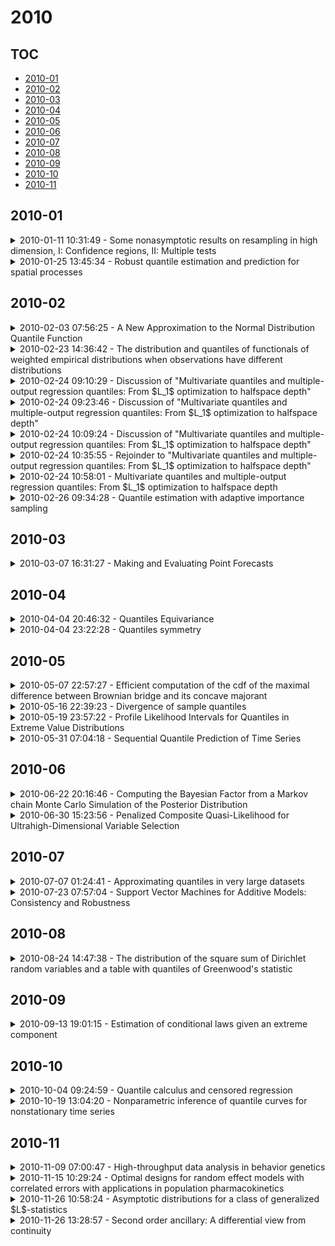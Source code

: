 # 2010

## TOC

- [2010-01](#2010-01)
- [2010-02](#2010-02)
- [2010-03](#2010-03)
- [2010-04](#2010-04)
- [2010-05](#2010-05)
- [2010-06](#2010-06)
- [2010-07](#2010-07)
- [2010-08](#2010-08)
- [2010-09](#2010-09)
- [2010-10](#2010-10)
- [2010-11](#2010-11)

## 2010-01

<details>

<summary>2010-01-11 10:31:49 - Some nonasymptotic results on resampling in high dimension, I: Confidence regions, II: Multiple tests</summary>

- *Sylvain Arlot, Gilles Blanchard, Etienne Roquain*

- `0712.0775v3` - [abs](http://arxiv.org/abs/0712.0775v3) - [pdf](http://arxiv.org/pdf/0712.0775v3)

> We study generalized bootstrap confidence regions for the mean of a random vector whose coordinates have an unknown dependency structure. The random vector is supposed to be either Gaussian or to have a symmetric and bounded distribution. The dimensionality of the vector can possibly be much larger than the number of observations and we focus on a nonasymptotic control of the confidence level, following ideas inspired by recent results in learning theory. We consider two approaches, the first based on a concentration principle (valid for a large class of resampling weights) and the second on a resampled quantile, specifically using Rademacher weights. Several intermediate results established in the approach based on concentration principles are of interest in their own right. We also discuss the question of accuracy when using Monte Carlo approximations of the resampled quantities.

</details>

<details>

<summary>2010-01-25 13:45:34 - Robust quantile estimation and prediction for spatial processes</summary>

- *Sophie Dabo Niang, Baba Thiam*

- `1001.4425v1` - [abs](http://arxiv.org/abs/1001.4425v1) - [pdf](http://arxiv.org/pdf/1001.4425v1)

> In this paper, we present a statistical framework for modeling conditional quantiles of spatial processes assumed to be strongly mixing in space. We establish the $L_1$ consistency and the asymptotic normality of the kernel conditional quantile estimator in the case of random fields. We also define a nonparametric spatial predictor and illustrate the methodology used with some simulations.

</details>


## 2010-02

<details>

<summary>2010-02-03 07:56:25 - A New Approximation to the Normal Distribution Quantile Function</summary>

- *Paul M. Voutier*

- `1002.0567v2` - [abs](http://arxiv.org/abs/1002.0567v2) - [pdf](http://arxiv.org/pdf/1002.0567v2)

> We present a new approximation to the normal distribution quantile function. It has a similar form to the approximation of Beasley and Springer [3], providing a maximum absolute error of less than $2.5 \cdot 10^{-5}$. This is less accurate than [3], but still sufficient for many applications. However it is faster than [3]. This is its primary benefit, which can be crucial to many applications, including in financial markets.

</details>

<details>

<summary>2010-02-23 14:36:42 - The distribution and quantiles of functionals of weighted empirical distributions when observations have different distributions</summary>

- *C. S. Withers, S. Nadarajah*

- `1002.4338v1` - [abs](http://arxiv.org/abs/1002.4338v1) - [pdf](http://arxiv.org/pdf/1002.4338v1)

> This paper extends Edgeworth-Cornish-Fisher expansions for the distribution and quantiles of nonparametric estimates in two ways. Firstly it allows observations to have different distributions. Secondly it allows the observations to be weighted in a predetermined way. The use of weighted estimates has a long history including applications to regression, rank statistics and Bayes theory. However, asymptotic results have generally been only first order (the CLT and weak convergence). We give third order asymptotics for the distribution and percentiles of any smooth functional of a weighted empirical distribution, thus allowing a considerable increase in accuracy over earlier CLT results.   Consider independent non-identically distributed ({\it non-iid}) observations $X_{1n}, ..., X_{nn}$ in $R^s$. Let $\hat{F}(x)$ be their {\it weighted empirical distribution} with weights $w_{1n}, ..., w_{nn}$. We obtain cumulant expansions and hence Edgeworth-Cornish-Fisher expansions for $T(\hat{F})$ for any smooth functional $T(\cdot)$ by extending the concepts of von Mises derivatives to signed measures of total measure 1. As an example we give the cumulant coefficients needed for Edgeworth-Cornish-Fisher expansions to $O(n^{-3/2})$ for the sample variance when observations are non-iid.

</details>

<details>

<summary>2010-02-24 09:10:29 - Discussion of "Multivariate quantiles and multiple-output regression quantiles: From $L_1$ optimization to halfspace depth"</summary>

- *Ying Wei*

- `1002.4494v1` - [abs](http://arxiv.org/abs/1002.4494v1) - [pdf](http://arxiv.org/pdf/1002.4494v1)

> Discussion of "Multivariate quantiles and multiple-output regression quantiles: From $L_1$ optimization to halfspace depth" by M. Hallin, D. Paindaveine and M. Siman [arXiv:1002.4486]

</details>

<details>

<summary>2010-02-24 09:23:46 - Discussion of "Multivariate quantiles and multiple-output regression quantiles: From $L_1$ optimization to halfspace depth"</summary>

- *Robert Serfling, Yijun Zuo*

- `1002.4496v1` - [abs](http://arxiv.org/abs/1002.4496v1) - [pdf](http://arxiv.org/pdf/1002.4496v1)

> Discussion of "Multivariate quantiles and multiple-output regression quantiles: From $L_1$ optimization to halfspace depth" by M. Hallin, D. Paindaveine and M. Siman [arXiv:1002.4486]

</details>

<details>

<summary>2010-02-24 10:09:24 - Discussion of "Multivariate quantiles and multiple-output regression quantiles: From $L_1$ optimization to halfspace depth"</summary>

- *Linglong Kong, Ivan Mizera*

- `1002.4509v1` - [abs](http://arxiv.org/abs/1002.4509v1) - [pdf](http://arxiv.org/pdf/1002.4509v1)

> Discussion of "Multivariate quantiles and multiple-output regression quantiles: From $L_1$ optimization to halfspace depth" by M. Hallin, D. Paindaveine and M. Siman [arXiv:1002.4486]

</details>

<details>

<summary>2010-02-24 10:35:55 - Rejoinder to "Multivariate quantiles and multiple-output regression quantiles: From $L_1$ optimization to halfspace depth"</summary>

- *Marc Hallin, Davy Paindaveine, Miroslav Šiman*

- `1002.4515v1` - [abs](http://arxiv.org/abs/1002.4515v1) - [pdf](http://arxiv.org/pdf/1002.4515v1)

> Rejoinder to "Multivariate quantiles and multiple-output regression quantiles: From $L_1$ optimization to halfspace depth" by M. Hallin, D. Paindaveine and M. Siman [arXiv:1002.4486]

</details>

<details>

<summary>2010-02-24 10:58:01 - Multivariate quantiles and multiple-output regression quantiles: From $L_1$ optimization to halfspace depth</summary>

- *Marc Hallin, Davy Paindaveine, Miroslav Šiman*

- `1002.4486v1` - [abs](http://arxiv.org/abs/1002.4486v1) - [pdf](http://arxiv.org/pdf/1002.4486v1)

> A new multivariate concept of quantile, based on a directional version of Koenker and Bassett's traditional regression quantiles, is introduced for multivariate location and multiple-output regression problems. In their empirical version, those quantiles can be computed efficiently via linear programming techniques. Consistency, Bahadur representation and asymptotic normality results are established. Most importantly, the contours generated by those quantiles are shown to coincide with the classical halfspace depth contours associated with the name of Tukey. This relation does not only allow for efficient depth contour computations by means of parametric linear programming, but also for transferring from the quantile to the depth universe such asymptotic results as Bahadur representations. Finally, linear programming duality opens the way to promising developments in depth-related multivariate rank-based inference.

</details>

<details>

<summary>2010-02-26 09:34:28 - Quantile estimation with adaptive importance sampling</summary>

- *Daniel Egloff, Markus Leippold*

- `1002.4946v1` - [abs](http://arxiv.org/abs/1002.4946v1) - [pdf](http://arxiv.org/pdf/1002.4946v1)

> We introduce new quantile estimators with adaptive importance sampling. The adaptive estimators are based on weighted samples that are neither independent nor identically distributed. Using a new law of iterated logarithm for martingales, we prove the convergence of the adaptive quantile estimators for general distributions with nonunique quantiles thereby extending the work of Feldman and Tucker [Ann. Math. Statist. 37 (1996) 451--457]. We illustrate the algorithm with an example from credit portfolio risk analysis.

</details>


## 2010-03

<details>

<summary>2010-03-07 16:31:27 - Making and Evaluating Point Forecasts</summary>

- *Tilmann Gneiting*

- `0912.0902v2` - [abs](http://arxiv.org/abs/0912.0902v2) - [pdf](http://arxiv.org/pdf/0912.0902v2)

> Typically, point forecasting methods are compared and assessed by means of an error measure or scoring function, such as the absolute error or the squared error. The individual scores are then averaged over forecast cases, to result in a summary measure of the predictive performance, such as the mean absolute error or the (root) mean squared error. I demonstrate that this common practice can lead to grossly misguided inferences, unless the scoring function and the forecasting task are carefully matched.   Effective point forecasting requires that the scoring function be specified ex ante, or that the forecaster receives a directive in the form of a statistical functional, such as the mean or a quantile of the predictive distribution. If the scoring function is specified ex ante, the forecaster can issue the optimal point forecast, namely, the Bayes rule. If the forecaster receives a directive in the form of a functional, it is critical that the scoring function be consistent for it, in the sense that the expected score is minimized when following the directive.   A functional is elicitable if there exists a scoring function that is strictly consistent for it. Expectations, ratios of expectations and quantiles are elicitable. For example, a scoring function is consistent for the mean functional if and only if it is a Bregman function. It is consistent for a quantile if and only if it is generalized piecewise linear. Similar characterizations apply to ratios of expectations and to expectiles. Weighted scoring functions are consistent for functionals that adapt to the weighting in peculiar ways. Not all functionals are elicitable; for instance, conditional value-at-risk is not, despite its popularity in quantitative finance.

</details>


## 2010-04

<details>

<summary>2010-04-04 20:46:32 - Quantiles Equivariance</summary>

- *Reza Hosseini*

- `1004.0533v1` - [abs](http://arxiv.org/abs/1004.0533v1) - [pdf](http://arxiv.org/pdf/1004.0533v1)

> It is widely claimed that the quantile function is equivariant under increasing transformations. We show by a counterexample that this is not true (even for strictly increasing transformations). However, we show that the quantile function is equivariant under left continuous increasing transformations. We also provide an equivariance relation for continuous decreasing transformations. In the case that the transformation is not continuous, we show that while the transformed quantile at p can be arbitrarily far from the quantile of the transformed at p (in terms of absolute difference), the probability mass between the two is zero. We also show by an example that weighted definition of the median is not equivariant under even strictly increasing continuous transformations.

</details>

<details>

<summary>2010-04-04 23:22:28 - Quantiles symmetry</summary>

- *Reza Hosseini*

- `1004.0540v1` - [abs](http://arxiv.org/abs/1004.0540v1) - [pdf](http://arxiv.org/pdf/1004.0540v1)

> This paper finds a symmetry relation (between quantiles of a random variable and its negative) that is intuitively appealing. We show this symmetry is quite useful in finding new relations for quantiles, in particular an equivariance property for quantiles under continuous decreasing transformations.

</details>


## 2010-05

<details>

<summary>2010-05-07 22:57:27 - Efficient computation of the cdf of the maximal difference between Brownian bridge and its concave majorant</summary>

- *Fadoua Balabdaoui, Karim Filali*

- `1005.1307v1` - [abs](http://arxiv.org/abs/1005.1307v1) - [pdf](http://arxiv.org/pdf/1005.1307v1)

> In this paper, we describe two computational methods for calculating the cumulative distribution function and the upper quantiles of the maximal difference between a Brownian bridge and its concave majorant. The first method has two different variants that are both based on a Monte Carlo approach, whereas the second uses the Gaver-Stehfest (GS) algorithm for numerical inversion of Laplace transform. If the former method is straightforward to implement, it is very much outperformed by the GS algorithm, which provides a very accurate approximation of the cumulative distribution as well as its upper quantiles. Our numerical work has a direct application in statistics: the maximal difference between a Brownian bridge and its concave majorant arises in connection with a nonparametric test for monotonicity of a density or regression curve on [0, 1]. Our results can be used to construct very accurate rejection region for this test at a given asymptotic level.

</details>

<details>

<summary>2010-05-16 22:39:23 - Divergence of sample quantiles</summary>

- *Reza Hosseini*

- `1005.2781v1` - [abs](http://arxiv.org/abs/1005.2781v1) - [pdf](http://arxiv.org/pdf/1005.2781v1)

> We show that the left (right) sample quantile tends to the left (right) distribution quantile at p in [0,1], if the left and right quantiles are identical at p. We show that the sample quantiles diverge almost surely otherwise. The latter can be considered as a generalization of the well-known result that the sum of a random sample of a fair coin with 1 denoting heads and -1 denoting tails is 0 infinitely often. In the case that the sample quantiles do not converge we show that the limsup is the right quantile and the liminf is the left quantile.

</details>

<details>

<summary>2010-05-19 23:57:22 - Profile Likelihood Intervals for Quantiles in Extreme Value Distributions</summary>

- *A. Bolívar, E. Díaz-Francés, J. Ortega, E. Vilchis*

- `1005.3573v1` - [abs](http://arxiv.org/abs/1005.3573v1) - [pdf](http://arxiv.org/pdf/1005.3573v1)

> Profile likelihood intervals of large quantiles in Extreme Value distributions provide a good way to estimate these parameters of interest since they take into account the asymmetry of the likelihood surface in the case of small and moderate sample sizes; however they are seldom used in practice. In contrast, maximum likelihood asymptotic (mla) intervals are commonly used without respect to sample size. It is shown here that profile likelihood intervals actually are a good alternative for the estimation of quantiles for sample sizes $25 \leq n\leq 100$ of block maxima, since they presented adequate coverage frequencies in contrast to the poor coverage frequencies of mla intervals for these sample sizes, which also tended to underestimate the quantile and therefore might be a dangerous statistical practice.   In addition, maximum likelihood estimation can present problems when Weibull models are considered for moderate or small sample sizes due to singularities of the corresponding density function when the shape parameter is smaller than one. These estimation problems can be traced to the commonly used continuous approximation to the likelihood function and could be avoided by using the exact or correct likelihood function, at least for the settings considered here. A rainfall data example is presented to exemplify the suggested inferential procedure based on the analyses of profile likelihoods.

</details>

<details>

<summary>2010-05-31 07:04:18 - Sequential Quantile Prediction of Time Series</summary>

- *Gérard Biau, Benoît Patra*

- `0908.2503v2` - [abs](http://arxiv.org/abs/0908.2503v2) - [pdf](http://arxiv.org/pdf/0908.2503v2)

> Motivated by a broad range of potential applications, we address the quantile prediction problem of real-valued time series. We present a sequential quantile forecasting model based on the combination of a set of elementary nearest neighbor-type predictors called "experts" and show its consistency under a minimum of conditions. Our approach builds on the methodology developed in recent years for prediction of individual sequences and exploits the quantile structure as a minimizer of the so-called pinball loss function. We perform an in-depth analysis of real-world data sets and show that this nonparametric strategy generally outperforms standard quantile prediction methods

</details>


## 2010-06

<details>

<summary>2010-06-22 20:16:46 - Computing the Bayesian Factor from a Markov chain Monte Carlo Simulation of the Posterior Distribution</summary>

- *Martin D. Weinberg*

- `0911.1777v2` - [abs](http://arxiv.org/abs/0911.1777v2) - [pdf](http://arxiv.org/pdf/0911.1777v2)

> Computation of the marginal likelihood from a simulated posterior distribution is central to Bayesian model selection but is computationally difficult. I argue that the marginal likelihood can be reliably computed from a posterior sample by careful attention to the numerics of the probability integral. Posing the expression for the marginal likelihood as a Lebesgue integral, we may convert the harmonic mean approximation from a sample statistic to a quadrature rule. As a quadrature, the harmonic mean approximation suffers from enormous truncation error as consequence . In addition, I demonstrate that the integral expression for the harmonic-mean approximation converges slowly at best for high-dimensional problems with uninformative prior distributions. These observations lead to two computationally-modest families of quadrature algorithms that use the full generality sample posterior but without the instability. The first algorithm automatically eliminates the part of the sample that contributes large truncation error. The second algorithm uses the posterior sample to assign probability to a partition of the sample space and performs the marginal likelihood integral directly. This eliminates convergence issues. The first algorithm is analogous to standard quadrature but can only be applied for convergent problems. The second is a hybrid of cubature: it uses the posterior to discover and tessellate the subset of that sample space was explored and uses quantiles to compute a representive field value. Neither algorithm makes strong assumptions about the shape of the posterior distribution and neither is sensitive outliers. [abridged]

</details>

<details>

<summary>2010-06-30 15:23:56 - Penalized Composite Quasi-Likelihood for Ultrahigh-Dimensional Variable Selection</summary>

- *Jelena Bradic, Jianqing Fan, Weiwei Wang*

- `0912.5200v2` - [abs](http://arxiv.org/abs/0912.5200v2) - [pdf](http://arxiv.org/pdf/0912.5200v2)

> In high-dimensional model selection problems, penalized simple least-square approaches have been extensively used. This paper addresses the question of both robustness and efficiency of penalized model selection methods, and proposes a data-driven weighted linear combination of convex loss functions, together with weighted $L_1$-penalty. It is completely data-adaptive and does not require prior knowledge of the error distribution. The weighted $L_1$-penalty is used both to ensure the convexity of the penalty term and to ameliorate the bias caused by the $L_1$-penalty. In the setting with dimensionality much larger than the sample size, we establish a strong oracle property of the proposed method that possesses both the model selection consistency and estimation efficiency for the true non-zero coefficients. As specific examples, we introduce a robust method of composite L1-L2, and optimal composite quantile method and evaluate their performance in both simulated and real data examples.

</details>


## 2010-07

<details>

<summary>2010-07-07 01:24:41 - Approximating quantiles in very large datasets</summary>

- *Reza Hosseini*

- `1007.1032v1` - [abs](http://arxiv.org/abs/1007.1032v1) - [pdf](http://arxiv.org/pdf/1007.1032v1)

> Very large datasets are often encountered in climatology, either from a multiplicity of observations over time and space or outputs from deterministic models (sometimes in petabytes= 1 million gigabytes). Loading a large data vector and sorting it, is impossible sometimes due to memory limitations or computing power. We show that a proposed algorithm to approximating the median, "the median of the median" performs poorly. Instead we develop an algorithm to approximate quantiles of very large datasets which works by partitioning the data or use existing partitions (possibly of non-equal size). We show the deterministic precision of this algorithm and how it can be adjusted to get customized precisions.

</details>

<details>

<summary>2010-07-23 07:57:04 - Support Vector Machines for Additive Models: Consistency and Robustness</summary>

- *Andreas Christmann, Robert Hable*

- `1007.4062v1` - [abs](http://arxiv.org/abs/1007.4062v1) - [pdf](http://arxiv.org/pdf/1007.4062v1)

> Support vector machines (SVMs) are special kernel based methods and belong to the most successful learning methods since more than a decade. SVMs can informally be described as a kind of regularized M-estimators for functions and have demonstrated their usefulness in many complicated real-life problems. During the last years a great part of the statistical research on SVMs has concentrated on the question how to design SVMs such that they are universally consistent and statistically robust for nonparametric classification or nonparametric regression purposes. In many applications, some qualitative prior knowledge of the distribution P or of the unknown function f to be estimated is present or the prediction function with a good interpretability is desired, such that a semiparametric model or an additive model is of interest.   In this paper we mainly address the question how to design SVMs by choosing the reproducing kernel Hilbert space (RKHS) or its corresponding kernel to obtain consistent and statistically robust estimators in additive models. We give an explicit construction of kernels - and thus of their RKHSs - which leads in combination with a Lipschitz continuous loss function to consistent and statistically robust SMVs for additive models. Examples are quantile regression based on the pinball loss function, regression based on the epsilon-insensitive loss function, and classification based on the hinge loss function.

</details>


## 2010-08

<details>

<summary>2010-08-24 14:47:38 - The distribution of the square sum of Dirichlet random variables and a table with quantiles of Greenwood's statistic</summary>

- *Thomas Royen*

- `1008.4059v1` - [abs](http://arxiv.org/abs/1008.4059v1) - [pdf](http://arxiv.org/pdf/1008.4059v1)

> The exact distribution of the square sum of Dirichlet random variables is given by two different univariate integral representations. Alternatively, three representations by orthogonal series with Jacobi or Legendre polynomials are derived. As a special case the distribution of the square sum of spacings - also called Greenwood's statistic - is obtained. Nine quantiles of this statistic are tabulated with eight digits where the number of squares ranges from 10 to 100.

</details>


## 2010-09

<details>

<summary>2010-09-13 19:01:15 - Estimation of conditional laws given an extreme component</summary>

- *Anne-Laure Fougères, Philippe Soulier*

- `0806.2426v4` - [abs](http://arxiv.org/abs/0806.2426v4) - [pdf](http://arxiv.org/pdf/0806.2426v4)

> Let $(X,Y)$ be a bivariate random vector. The estimation of a probability of the form $P(Y\leq y \mid X >t) $ is challenging when $t$ is large, and a fruitful approach consists in studying, if it exists, the limiting conditional distribution of the random vector $(X,Y)$, suitably normalized, given that $X$ is large. There already exists a wide literature on bivariate models for which this limiting distribution exists. In this paper, a statistical analysis of this problem is done. Estimators of the limiting distribution (which is assumed to exist) and the normalizing functions are provided, as well as an estimator of the conditional quantile function when the conditioning event is extreme. Consistency of the estimators is proved and a functional central limit theorem for the estimator of the limiting distribution is obtained. The small sample behavior of the estimator of the conditional quantile function is illustrated through simulations.

</details>


## 2010-10

<details>

<summary>2010-10-04 09:24:59 - Quantile calculus and censored regression</summary>

- *Yijian Huang*

- `1010.0514v1` - [abs](http://arxiv.org/abs/1010.0514v1) - [pdf](http://arxiv.org/pdf/1010.0514v1)

> Quantile regression has been advocated in survival analysis to assess evolving covariate effects. However, challenges arise when the censoring time is not always observed and may be covariate-dependent, particularly in the presence of continuously-distributed covariates. In spite of several recent advances, existing methods either involve algorithmic complications or impose a probability grid. The former leads to difficulties in the implementation and asymptotics, whereas the latter introduces undesirable grid dependence. To resolve these issues, we develop fundamental and general quantile calculus on cumulative probability scale in this article, upon recognizing that probability and time scales do not always have a one-to-one mapping given a survival distribution. These results give rise to a novel estimation procedure for censored quantile regression, based on estimating integral equations. A numerically reliable and efficient Progressive Localized Minimization (PLMIN) algorithm is proposed for the computation. This procedure reduces exactly to the Kaplan--Meier method in the $k$-sample problem, and to standard uncensored quantile regression in the absence of censoring. Under regularity conditions, the proposed quantile coefficient estimator is uniformly consistent and converges weakly to a Gaussian process. Simulations show good statistical and algorithmic performance. The proposal is illustrated in the application to a clinical study.

</details>

<details>

<summary>2010-10-19 13:04:20 - Nonparametric inference of quantile curves for nonstationary time series</summary>

- *Zhou Zhou*

- `1010.3891v1` - [abs](http://arxiv.org/abs/1010.3891v1) - [pdf](http://arxiv.org/pdf/1010.3891v1)

> The paper considers nonparametric specification tests of quantile curves for a general class of nonstationary processes. Using Bahadur representation and Gaussian approximation results for nonstationary time series, simultaneous confidence bands and integrated squared difference tests are proposed to test various parametric forms of the quantile curves with asymptotically correct type I error rates. A wild bootstrap procedure is implemented to alleviate the problem of slow convergence of the asymptotic results. In particular, our results can be used to test the trends of extremes of climate variables, an important problem in understanding climate change. Our methodology is applied to the analysis of the maximum speed of tropical cyclone winds. It was found that an inhomogeneous upward trend for cyclone wind speeds is pronounced at high quantile values. However, there is no trend in the mean lifetime-maximum wind speed. This example shows the effectiveness of the quantile regression technique.

</details>


## 2010-11

<details>

<summary>2010-11-09 07:00:47 - High-throughput data analysis in behavior genetics</summary>

- *Anat Sakov, Ilan Golani, Dina Lipkind, Yoav Benjamini*

- `1011.1987v1` - [abs](http://arxiv.org/abs/1011.1987v1) - [pdf](http://arxiv.org/pdf/1011.1987v1)

> In recent years, a growing need has arisen in different fields for the development of computational systems for automated analysis of large amounts of data (high-throughput). Dealing with nonstandard noise structure and outliers, that could have been detected and corrected in manual analysis, must now be built into the system with the aid of robust methods. We discuss such problems and present insights and solutions in the context of behavior genetics, where data consists of a time series of locations of a mouse in a circular arena. In order to estimate the location, velocity and acceleration of the mouse, and identify stops, we use a nonstandard mix of robust and resistant methods: LOWESS and repeated running median. In addition, we argue that protection against small deviations from experimental protocols can be handled automatically using statistical methods. In our case, it is of biological interest to measure a rodent's distance from the arena's wall, but this measure is corrupted if the arena is not a perfect circle, as required in the protocol. The problem is addressed by estimating robustly the actual boundary of the arena and its center using a nonparametric regression quantile of the behavioral data, with the aid of a fast algorithm developed for that purpose.

</details>

<details>

<summary>2010-11-15 10:29:24 - Optimal designs for random effect models with correlated errors with applications in population pharmacokinetics</summary>

- *Holger Dette, Andrey Pepelyshev, Tim Holland-Letz*

- `1011.3333v1` - [abs](http://arxiv.org/abs/1011.3333v1) - [pdf](http://arxiv.org/pdf/1011.3333v1)

> We consider the problem of constructing optimal designs for population pharmacokinetics which use random effect models. It is common practice in the design of experiments in such studies to assume uncorrelated errors for each subject. In the present paper a new approach is introduced to determine efficient designs for nonlinear least squares estimation which addresses the problem of correlation between observations corresponding to the same subject. We use asymptotic arguments to derive optimal design densities, and the designs for finite sample sizes are constructed from the quantiles of the corresponding optimal distribution function. It is demonstrated that compared to the optimal exact designs, whose determination is a hard numerical problem, these designs are very efficient. Alternatively, the designs derived from asymptotic theory could be used as starting designs for the numerical computation of exact optimal designs. Several examples of linear and nonlinear models are presented in order to illustrate the methodology. In particular, it is demonstrated that naively chosen equally spaced designs may lead to less accurate estimation.

</details>

<details>

<summary>2010-11-26 10:58:24 - Asymptotic distributions for a class of generalized $L$-statistics</summary>

- *Yuri V. Borovskikh, N. C. Weber*

- `1011.5757v1` - [abs](http://arxiv.org/abs/1011.5757v1) - [pdf](http://arxiv.org/pdf/1011.5757v1)

> We adapt the techniques in Stigler [Ann. Statist. 1 (1973) 472--477] to obtain a new, general asymptotic result for trimmed $U$-statistics via the generalized $L$-statistic representation introduced by Serfling [Ann. Statist. 12 (1984) 76--86]. Unlike existing results, we do not require continuity of an associated distribution at the truncation points. Our results are quite general and are expressed in terms of the quantile function associated with the distribution of the $U$-statistic summands. This approach leads to improved conditions for the asymptotic normality of these trimmed $U$-statistics.

</details>

<details>

<summary>2010-11-26 13:28:57 - Second order ancillary: A differential view from continuity</summary>

- *Ailana M. Fraser, D. A. S. Fraser, Ana-Maria Staicu*

- `1011.5779v1` - [abs](http://arxiv.org/abs/1011.5779v1) - [pdf](http://arxiv.org/pdf/1011.5779v1)

> Second order approximate ancillaries have evolved as the primary ingredient for recent likelihood development in statistical inference. This uses quantile functions rather than the equivalent distribution functions, and the intrinsic ancillary contour is given explicitly as the plug-in estimate of the vector quantile function. The derivation uses a Taylor expansion of the full quantile function, and the linear term gives a tangent to the observed ancillary contour. For the scalar parameter case, there is a vector field that integrates to give the ancillary contours, but for the vector case, there are multiple vector fields and the Frobenius conditions for mutual consistency may not hold. We demonstrate, however, that the conditions hold in a restricted way and that this verifies the second order ancillary contours in moderate deviations. The methodology can generate an appropriate exact ancillary when such exists or an approximate ancillary for the numerical or Monte Carlo calculation of $p$-values and confidence quantiles. Examples are given, including nonlinear regression and several enigmatic examples from the literature.

</details>

